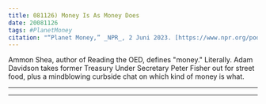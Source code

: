 ```yaml
---
title: 081126) Money Is As Money Does
date: 20081126
tags: #PlanetMoney
citation: "“Planet Money,” _NPR_, 2 Juni 2023. [https://www.npr.org/podcasts/510289/planet-money](https://www.npr.org/podcasts/510289/planet-money) (diakses 4 Juni 2023)."
---
```


Ammon Shea, author of Reading the OED, defines "money." Literally. Adam Davidson takes former Treasury Under Secretary Peter Fisher out for street food, plus a mindblowing curbside chat on which kind of money is what.

----

----
